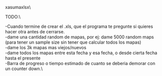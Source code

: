 xasumaxlsx\

TODO:\

-Cuando termine de crear el .xls, que el programa te pregunte si quieres hacer otra antes de cerrarse.\
-dame una cantidad random de mapas, por ej: dame 5000 random maps (para tener un sample size sin tener que calcular todos los mapas)\
-dame los 3k mapas mas viejos/nuevos\
-dame todos los mapas entre esta fecha y esa fecha, o desde cierta fecha hasta el presente\
-Barra de progreso o tiempo estimado de cuanto se deberia demorar con un counter down.\

